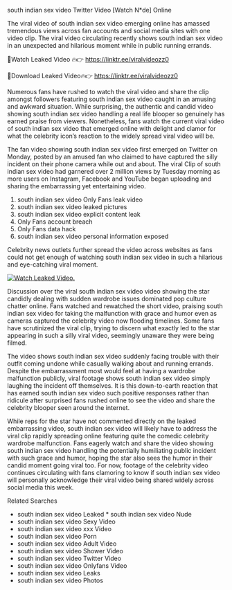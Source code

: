 ﻿south indian sex video Twitter Video [Watch N*de] Online

The viral video of ﻿south indian sex video emerging online has amassed tremendous views across fan accounts and social media sites with one video clip. The viral video circulating recently shows ﻿south indian sex video in an unexpected and hilarious moment while in public running errands. 

🔴Watch Leaked Video 🔥👉  https://linktr.ee/viralvideozz0 

🔴Download Leaked Video🔥👉  https://linktr.ee/viralvideozz0 

Numerous fans have rushed to watch the viral video and share the clip amongst followers featuring ﻿south indian sex video caught in an amusing and awkward situation. While surprising, the authentic and candid video showing ﻿south indian sex video handling a real life blooper so genuinely has earned praise from viewers. Nonetheless, fans watch the current viral video of ﻿south indian sex video that emerged online with delight and clamor for what the celebrity icon’s reaction to the widely spread viral video will be.

The fan video showing ﻿south indian sex video first emerged on Twitter on Monday, posted by an amused fan who claimed to have captured the silly incident on their phone camera while out and about. The viral Clip of ﻿south indian sex video had garnered over 2 million views by Tuesday morning as more users on Instagram, Facebook and YouTube began uploading and sharing the embarrassing yet entertaining video. 

1. ﻿south indian sex video Only Fans leak video
2. ﻿south indian sex video leaked pictures
3. ﻿south indian sex video explicit content leak
4. Only Fans account breach
5. Only Fans data hack
6. ﻿south indian sex video personal information exposed

Celebrity news outlets further spread the video across websites as fans could not get enough of watching ﻿south indian sex video in such a hilarious and eye-catching viral moment. 

[![Watch Leaked Video.](https://miro.medium.com/v2/resize:fit:828/format:webp/1*cilzJN44JGOrTw9NJCrNHA.gif "Watch Leaked Video")](https://linktr.ee/viralvideozz0)

Discussion over the viral ﻿south indian sex video video showing the star candidly dealing with sudden wardrobe issues dominated pop culture chatter online. Fans watched and rewatched the short video, praising ﻿south indian sex video for taking the malfunction with grace and humor even as cameras captured the celebrity video now flooding timelines. Some fans have scrutinized the viral clip, trying to discern what exactly led to the star appearing in such a silly viral video, seemingly unaware they were being filmed.

The video shows ﻿south indian sex video suddenly facing trouble with their outfit coming undone while casually walking about and running errands. Despite the embarrassment most would feel at having a wardrobe malfunction publicly, viral footage shows ﻿south indian sex video simply laughing the incident off themselves. It is this down-to-earth reaction that has earned ﻿south indian sex video such positive responses rather than ridicule after surprised fans rushed online to see the video and share the celebrity blooper seen around the internet.  

While reps for the star have not commented directly on the leaked embarrassing video, ﻿south indian sex video will likely have to address the viral clip rapidly spreading online featuring quite the comedic celebrity wardrobe malfunction. Fans eagerly watch and share the video showing ﻿south indian sex video handling the potentially humiliating public incident with such grace and humor, hoping the star also sees the humor in their candid moment going viral too. For now, footage of the celebrity video continues circulating with fans clamoring to know if ﻿south indian sex video will personally acknowledge their viral video being shared widely across social media this week.

Related Searches
* ﻿south indian sex video Leaked
﻿* south indian sex video Nude
* ﻿south indian sex video Sexy Video
* ﻿south indian sex video xxx Video
* ﻿south indian sex video Porn
* ﻿south indian sex video Adult Video
* ﻿south indian sex video Shower Video
* ﻿south indian sex video Twitter Video
* ﻿south indian sex video Onlyfans Video
* ﻿south indian sex video Leaks
* ﻿south indian sex video Photos